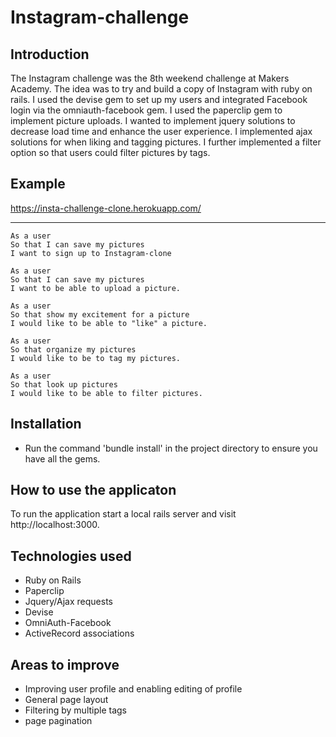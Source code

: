 
Instagram-challenge
==================

Introduction
-------
The Instagram challenge was the 8th weekend challenge at Makers Academy. The idea was to try and build a copy of Instagram with ruby on rails. I used the devise gem to set up my users and integrated Facebook login via the omniauth-facebook gem. I used the paperclip gem to implement picture uploads. I wanted to implement jquery solutions to decrease load time and enhance the user experience. I implemented ajax solutions for when liking and tagging pictures. I further implemented a filter option so that users could filter pictures by tags.

Example
-----
https://insta-challenge-clone.herokuapp.com/

-------

```
As a user
So that I can save my pictures
I want to sign up to Instagram-clone

As a user
So that I can save my pictures
I want to be able to upload a picture.

As a user
So that show my excitement for a picture
I would like to be able to "like" a picture.

As a user
So that organize my pictures
I would like to be to tag my pictures.

As a user
So that look up pictures
I would like to be able to filter pictures.
```

Installation
-----
* Run the command 'bundle install' in the project directory to ensure you have all the gems.


How to use the applicaton
-----

To run the application start a local rails server and visit http://localhost:3000.

Technologies used
-----
* Ruby on Rails
* Paperclip
* Jquery/Ajax requests
* Devise
* OmniAuth-Facebook
* ActiveRecord associations


Areas to improve
-----
* Improving user profile and enabling editing of profile
* General page layout
* Filtering by multiple tags
* page pagination
